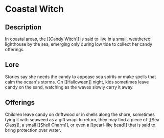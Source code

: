 # Coastal Witch

## Description

In coastal areas, the [[Candy Witch]] is said to live in a small, weathered lighthouse by the sea, emerging only during low tide to collect her candy offerings.

## Lore

Stories say she needs the candy to appease sea spirits or make spells that calm the ocean's storms. On [[Halloween]] night, kids sometimes leave candy on the sand, watching as the waves slowly carry it away.

## Offerings

Children leave candy on driftwood or in shells along the shore, sometimes tying it with seaweed as a gift wrap. In return, they may find a piece of [[Sea Glass]], a small [[Shell Charm]], or even a [[pearl-like bead]] that is said to bring protection over water.